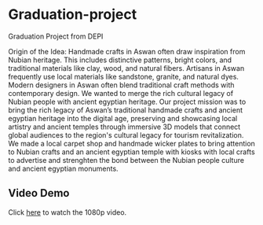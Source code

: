 # Graduation-project
Graduation Project from DEPI

Origin of the Idea: Handmade crafts in Aswan often draw inspiration from Nubian heritage. This includes distinctive patterns, bright colors, and traditional materials like clay, wood, and natural fibers. Artisans in Aswan frequently use local materials like sandstone, granite, and natural dyes. Modern designers in Aswan often blend traditional craft methods with contemporary design. We wanted to merge the rich cultural legacy of Nubian people with ancient egyptian heritage.
Our project mission was to bring the rich legacy of Aswan’s traditional handmade crafts and ancient egyptian heritage into the digital age, preserving and showcasing local artistry and ancient temples through immersive 3D models that connect global audiences to the region's cultural legacy for tourism revitalization. We made a local carpet shop and handmade wicker plates to bring attention to Nubian crafts and an ancient egyptian temple with kiosks with local crafts to advertise and strenghten the bond between the Nubian people culture and ancient egyptian monuments.

## Video Demo

Click [here](https://1drv.ms/v/c/8ff1d142ae630f2a/EYLABSOaAN5ChEKs8h6H9CgBTsD3y2PH_WH2vTyIClUoWg?e=u68KHl) to watch the 1080p video.
